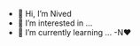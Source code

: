- 👋 Hi, I’m Nived
- 👀 I’m interested in ...
- 🌱 I’m currently learning ...
-N❤️

<!---
NivedV1/NivedV1 is a ✨ special ✨ repository because its `README.md` (this file) appears on your GitHub profile.
You can click the Preview link to take a look at your changes.
--->
